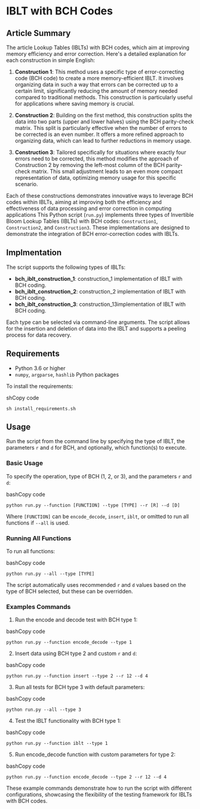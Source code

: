 IBLT with BCH Codes
===================
Article Summary 
-----------------
The article Lookup Tables (IBLTs) with BCH codes, which aim at improving memory efficiency and error correction. Here's a detailed explanation for each construction in simple English:

1.  **Construction 1**: This method uses a specific type of error-correcting code (BCH code) to create a more memory-efficient IBLT. It involves organizing data in such a way that errors can be corrected up to a certain limit, significantly reducing the amount of memory needed compared to traditional methods. This construction is particularly useful for applications where saving memory is crucial.
    
2.  **Construction 2**: Building on the first method, this construction splits the data into two parts (upper and lower halves) using the BCH parity-check matrix. This split is particularly effective when the number of errors to be corrected is an even number. It offers a more refined approach to organizing data, which can lead to further reductions in memory usage.
    
3.  **Construction 3**: Tailored specifically for situations where exactly four errors need to be corrected, this method modifies the approach of Construction 2 by removing the left-most column of the BCH parity-check matrix. This small adjustment leads to an even more compact representation of data, optimizing memory usage for this specific scenario.
    

Each of these constructions demonstrates innovative ways to leverage BCH codes within IBLTs, aiming at improving both the efficiency and effectiveness of data processing and error correction in computing applications
This Python script (`run.py`) implements three types of Invertible Bloom Lookup Tables (IBLTs) with BCH codes: `Construction1`, `Construction2`, and `Construction3`. These implementations are designed to demonstrate the integration of BCH error-correction codes with IBLTs.

Implmentation
-----------

The script supports the following types of IBLTs:

*   **bch_iblt_construction_1**: construction_1 implementation of IBLT with BCH coding.
*   **bch_iblt_construction_2**: construction_2 implementation of IBLT with BCH coding.
*   **bch_iblt_construction_3**: construction_13implementation of IBLT with BCH coding.

Each type can be selected via command-line arguments. The script allows for the insertion and deletion of data into the IBLT and supports a peeling process for data recovery.

Requirements
------------

*   Python 3.6 or higher
*   `numpy`, `argparse`, `hashlib` Python packages

To install the requirements:

shCopy code

`sh install_requirements.sh`

Usage
-----

Run the script from the command line by specifying the type of IBLT, the parameters `r` and `d` for BCH, and optionally, which function(s) to execute.

### Basic Usage

To specify the operation, type of BCH (1, 2, or 3), and the parameters `r` and `d`:

bashCopy code

`python run.py --function [FUNCTION] --type [TYPE] --r [R] --d [D]`

Where `[FUNCTION]` can be `encode_decode`, `insert`, `iblt`, or omitted to run all functions if `--all` is used.

### Running All Functions

To run all functions:

bashCopy code

`python run.py --all --type [TYPE]`

The script automatically uses recommended `r` and `d` values based on the type of BCH selected, but these can be overridden.

### Examples Commands

1.  Run the encode and decode test with BCH type 1:

bashCopy code

`python run.py --function encode_decode --type 1`

2.  Insert data using BCH type 2 and custom `r` and `d`:

bashCopy code

`python run.py --function insert --type 2 --r 12 --d 4`

3.  Run all tests for BCH type 3 with default parameters:

bashCopy code

`python run.py --all --type 3`

4.  Test the IBLT functionality with BCH type 1:

bashCopy code

`python run.py --function iblt --type 1`

5.  Run encode\_decode function with custom parameters for type 2:

bashCopy code

`python run.py --function encode_decode --type 2 --r 12 --d 4`

These example commands demonstrate how to run the script with different configurations, showcasing the flexibility of the testing framework for IBLTs with BCH codes.